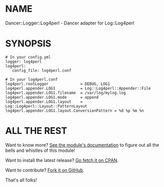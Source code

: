 NAME
====

Dancer::Logger::Log4perl - Dancer adapter for Log::Log4perl

SYNOPSIS
========

    # In your config.yml
    logger: log4perl
    log4perl:
       config_file: log4perl.conf

    # In your log4perl.conf
    log4perl.rootLogger              = DEBUG, LOG1
    log4perl.appender.LOG1           = Log::Log4perl::Appender::File
    log4perl.appender.LOG1.filename  = /var/log/mylog.log
    log4perl.appender.LOG1.mode      = append
    log4perl.appender.LOG1.layout    = Log::Log4perl::Layout::PatternLayout
    log4perl.appender.LOG1.layout.ConversionPattern = %d %p %m %n


ALL THE REST
============

Want to know more? [See the module's documentation](http://search.cpan.org/perldoc?Dancer::Logger::Log4perl) to figure out
all the bells and whistles of this module!

Want to install the latest release? [Go fetch it on CPAN](http://search.cpan.org/dist/Dancer-Logger-Log4perl/).

Want to contribute? [Fork it on GitHub](https://github.com/polettix/Dancer-Logger-Log4perl).

That's all folks!


